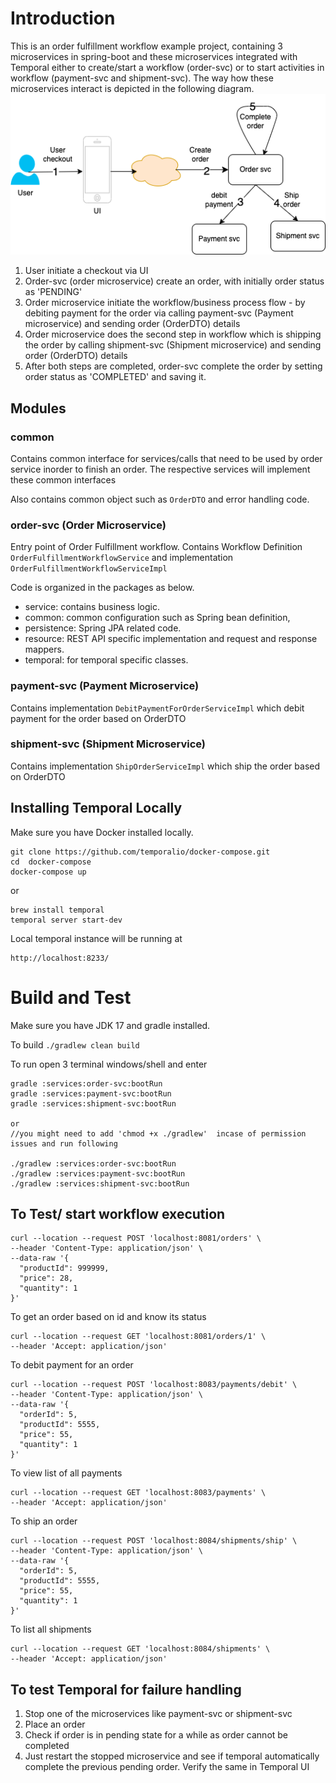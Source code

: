 # Introduction

This is an order fulfillment workflow example project, containing 3 microservices in spring-boot and these microservices integrated with Temporal either to create/start a workflow (order-svc) or to start activities in workflow (payment-svc and shipment-svc). The way how these
microservices
interact is depicted in the following diagram. ![Alt text](orderfullfillment.png?raw=true "order fulfillment workflow")

1) User initiate a checkout via UI
2) Order-svc (order microservice) create an order, with initially order status as 'PENDING'
3) Order microservice initiate the workflow/business process flow - by debiting payment for the order via calling
   payment-svc (Payment microservice) and sending order (OrderDTO) details
4) Order microservice does the second step in workflow which is shipping the order by calling shipment-svc (Shipment
   microservice) and sending order (OrderDTO) details
5) After both steps are completed, order-svc complete the order by setting order status as 'COMPLETED' and saving it.

## Modules

### common

Contains common interface for services/calls that need to be used by order service inorder to finish an order.
The respective services will implement these common interfaces

Also contains common object such as `OrderDTO` and error handling code.

### order-svc (Order Microservice)

Entry point of Order Fulfillment workflow. Contains Workflow Definition `OrderFulfillmentWorkflowService` and
implementation `OrderFulfillmentWorkflowServiceImpl`

Code is organized in the packages as below.

- service: contains business logic.
- common: common configuration such as Spring bean definition,
- persistence: Spring JPA related code.
- resource: REST API specific implementation and request and response mappers.
- temporal: for temporal specific classes.

### payment-svc (Payment Microservice)

Contains implementation `DebitPaymentForOrderServiceImpl` which debit payment for the order based on OrderDTO

### shipment-svc (Shipment Microservice)

Contains implementation `ShipOrderServiceImpl`  which ship the order based on OrderDTO

## Installing Temporal Locally

Make sure you have Docker installed locally.

````commandline
git clone https://github.com/temporalio/docker-compose.git
cd  docker-compose
docker-compose up
````

or

```commandline
brew install temporal
temporal server start-dev
```

Local temporal instance will be running at

```commandline
http://localhost:8233/
```

# Build and Test

Make sure you have JDK 17 and gradle installed.

To build `./gradlew clean build`

To run open 3 terminal windows/shell and enter

```commandline 
gradle :services:order-svc:bootRun
gradle :services:payment-svc:bootRun
gradle :services:shipment-svc:bootRun

or
//you might need to add 'chmod +x ./gradlew'  incase of permission issues and run following

./gradlew :services:order-svc:bootRun
./gradlew :services:payment-svc:bootRun
./gradlew :services:shipment-svc:bootRun
```

## To Test/ start workflow execution

```commandline
curl --location --request POST 'localhost:8081/orders' \
--header 'Content-Type: application/json' \
--data-raw '{
  "productId": 999999,
  "price": 28,
  "quantity": 1
}'
```

To get an order based on id and know its status

```commandline
curl --location --request GET 'localhost:8081/orders/1' \
--header 'Accept: application/json'
```

To debit payment for an order

```commandline
curl --location --request POST 'localhost:8083/payments/debit' \
--header 'Content-Type: application/json' \
--data-raw '{
  "orderId": 5,
  "productId": 5555,
  "price": 55,
  "quantity": 1
}'
```

To view list of all payments

```commandline
curl --location --request GET 'localhost:8083/payments' \
--header 'Accept: application/json'
```

To ship an order

```commandline
curl --location --request POST 'localhost:8084/shipments/ship' \
--header 'Content-Type: application/json' \
--data-raw '{
  "orderId": 5,
  "productId": 5555,
  "price": 55,
  "quantity": 1
}'
```

To list all shipments

```commandline
curl --location --request GET 'localhost:8084/shipments' \
--header 'Accept: application/json'
```

## To test Temporal for failure handling

1) Stop one of the microservices like payment-svc or shipment-svc
2) Place an order
3) Check if order is in pending state for a while as order cannot be completed
4) Just restart the stopped microservice and see if temporal automatically complete the previous pending order. Verify the same in Temporal UI